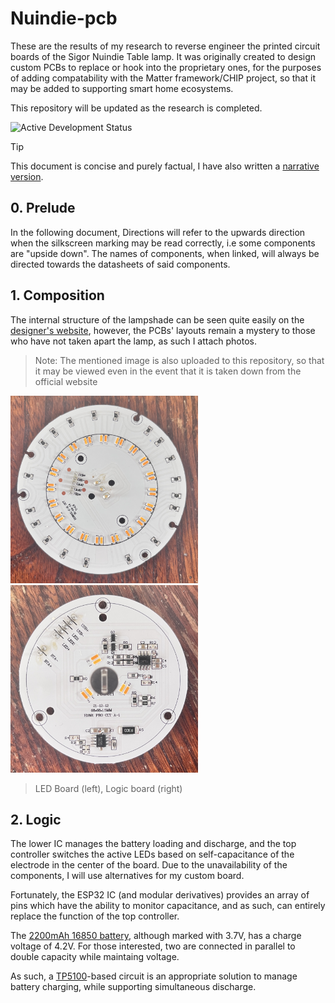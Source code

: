 # Nuindie-pcb

These are the results of my research to reverse engineer the printed circuit boards of the Sigor Nuindie Table lamp.
It was originally created to design custom PCBs to replace or hook into the proprietary ones, for the purposes of adding compatability with the Matter framework/CHIP project, so that it may be added to supporting smart home ecosystems.

This repository will be updated as the research is completed.

![Active Development Status](https://img.shields.io/badge/Status-Active_Development-green)

> [!TIP]
> This document is concise and purely factual, I have also written a [narrative version](insert_link).

## 0. Prelude

In the following document, Directions will refer to the upwards direction when the silkscreen marking may be read correctly, i.e some components are "upside down". The names of components, when linked, will always be directed towards the datasheets of said components.

## 1. Composition

The internal structure of the lampshade can be seen quite easily on the [designer's website](https://sigor.de/en/products/interior-lights#c201), however, the PCBs' layouts remain a mystery to those who have not taken apart the lamp, as such I attach photos.

> Note: The mentioned image is also uploaded to this repository, so that it may be viewed even in the event that it is taken down from the official website

<p>
  <img src="https://github.com/cph101/nuindie-pcb/blob/main/LED_Board.jpg?raw=true" alt="The LED board underside" height="300px" />
  <img src="https://github.com/cph101/nuindie-pcb/blob/main/Logic_Board.jpg?raw=true" alt="The logic board top side" height="300px" />
</p>

> LED Board (left), Logic board (right)

## 2. Logic

The lower IC manages the battery loading and discharge, and the top controller switches the active LEDs based on self-capacitance of the electrode in the center of the board. Due to the unavailability of the components, I will use alternatives for my custom board.

Fortunately, the ESP32 IC (and modular derivatives) provides an array of pins which have the ability to monitor capacitance, and as such, can entirely replace the function of the top controller.

The [2200mAh 16850 battery](https://www.akumulator.si/images/products/Baterija_li-ion_18650_2200mah.pdf), although marked with 3.7V, has a charge voltage of 4.2V. For those interested, two are connected in parallel to double capacity while maintaing voltage.

As such, a [TP5100](https://voltiq.ru/datasheets/TP5100-datashhet.pdf)-based circuit is an appropriate solution to manage battery charging, while supporting simultaneous discharge.

<!--
Considering the touch sensing, I will use the [TTP224N-BSB](https://www.sunrom.com/download/SUNROM-TTP224N-BSB_V3.1_EN.pdf) chip set to `Direct mode, CMOS active high output`, with SM set to single-key mode by connecting the pin to V<sub>SS</sub>/GND. All other pins (barring power and electrode-related) are left open.
-->
